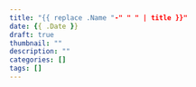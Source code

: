 ```yaml
---
title: "{{ replace .Name "-" " " | title }}"
date: {{ .Date }}
draft: true
thumbnail: ""
description: ""
categories: []
tags: []
---
```

